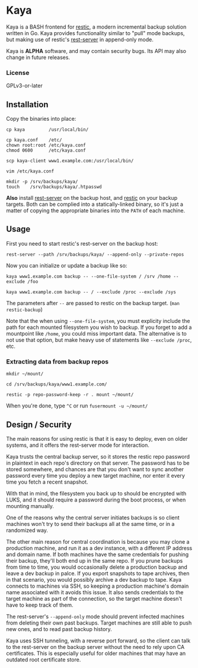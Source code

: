 # Kaya

Kaya is a BASH frontend for [restic](https://github.com/restic/restic), a
modern incremental backup solution written in Go. Kaya provides functionality
similar to "pull" mode backups, but making use of restic's
[rest-server](https://github.com/restic/rest-server) in append-only mode.

Kaya is **ALPHA** software, and may contain security bugs. Its API may also
change in future releases.

### License

GPLv3-or-later

## Installation

Copy the binaries into place:

    cp kaya         /usr/local/bin/

    cp kaya.conf    /etc/
    chown root:root /etc/kaya.conf
    chmod 0600      /etc/kaya.conf

    scp kaya-client www1.example.com:/usr/local/bin/

    vim /etc/kaya.conf

    mkdir -p /srv/backups/kaya/
    touch    /srv/backups/kaya/.htpasswd

**Also** install [rest-server](https://github.com/restic/rest-server) on the
backup host, and [restic](https://github.com/restic/restic) on your backup
targets.  Both can be complied into a statically-linked binary, so it's just a
matter of copying the appropriate binaries into the `PATH` of each machine.

## Usage

First you need to start restic's rest-server on the backup host:

    rest-server --path /srv/backups/kaya/ --append-only --private-repos

Now you can initialize or update a backup like so:

    kaya www1.example.com backup -- --one-file-system / /srv /home --exclude /foo

    kaya www1.example.com backup -- / --exclude /proc --exclude /sys

The parameters after `--` are passed to restic on the backup target. (`man
restic-backup`)

Note that the when using `--one-file-system`, you must explicity include the
path for each mounted filesystem you wish to backup. If you forget to add a
mountpoint like `/home`, you could miss important data. The alternative is to
not use that option, but make heavy use of statements like `--exclude /proc`,
etc.

### Extracting data from backup repos

    mkdir ~/mount/

    cd /srv/backups/kaya/www1.example.com/

    restic -p repo-password-keep -r . mount ~/mount/

When you're done, type `^C` or run `fusermount -u ~/mount/`

## Design / Security

The main reasons for using restic is that it is easy to deploy, even on older
systems, and it offers the rest-server mode for interaction.

Kaya trusts the central backup server, so it stores the restic repo password in
plaintext in each repo's directory on that server. The password has to be
stored somewhere, and chances are that you don't want to sync another password
every time you deploy a new target machine, nor enter it every time you fetch a
recent snapshot.

With that in mind, the filesystem you back up to should be encrypted with LUKS,
and it should require a password during the boot process, or when mounting
manually.

One of the reasons why the central server initiates backups is so client
machines won't try to send their backups all at the same time, or in a
randomized way.

The other main reason for central coordination is because you may clone a
production machine, and run it as a dev instance, with a different IP address
and domain name. If both machines have the same credentials for pushing their
backup, they'll both end up in the same repo. If you prune backups from time to
time, you would occasionally delete a production backup and leave a dev backup
in palce. If you export snapshots to tape archives, then in that scenario, you
would possibly archive a dev backup to tape. Kaya connects to machines via SSH,
so keeping a production machine's domain name associated with it avoids this
issue. It also sends credentials to the target machine as part of the
connection, so the target machine doesn't have to keep track of them.

The rest-server's `--append-only` mode should prevent infected machines from
deleting their own past backups. Target machines are still able to push new
ones, and to read past backup history.

Kaya uses SSH tunneling, with a reverse port forward, so the client can talk to
the rest-server on the backup server without the need to rely upon CA
certificates. This is especially useful for older machines that may have an
outdated root certificate store.

